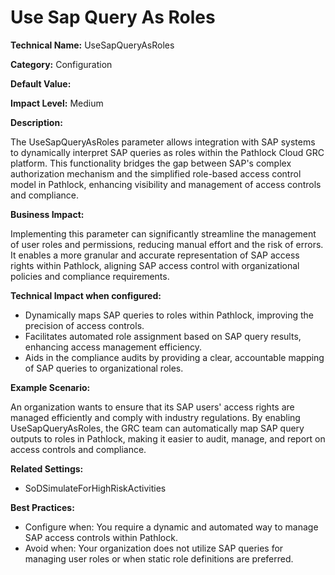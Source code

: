 # Use Sap Query As Roles

**Technical Name:** UseSapQueryAsRoles

**Category:** Configuration

**Default Value:** 

**Impact Level:** Medium

**Description:**

The UseSapQueryAsRoles parameter allows integration with SAP systems to dynamically interpret SAP queries as roles within the Pathlock Cloud GRC platform. This functionality bridges the gap between SAP's complex authorization mechanism and the simplified role-based access control model in Pathlock, enhancing visibility and management of access controls and compliance.

**Business Impact:**

Implementing this parameter can significantly streamline the management of user roles and permissions, reducing manual effort and the risk of errors. It enables a more granular and accurate representation of SAP access rights within Pathlock, aligning SAP access control with organizational policies and compliance requirements.

**Technical Impact when configured:**

- Dynamically maps SAP queries to roles within Pathlock, improving the precision of access controls.
- Facilitates automated role assignment based on SAP query results, enhancing access management efficiency.
- Aids in the compliance audits by providing a clear, accountable mapping of SAP queries to organizational roles.

**Example Scenario:**

An organization wants to ensure that its SAP users' access rights are managed efficiently and comply with industry regulations. By enabling UseSapQueryAsRoles, the GRC team can automatically map SAP query outputs to roles in Pathlock, making it easier to audit, manage, and report on access controls and compliance.

**Related Settings:**

- SoDSimulateForHighRiskActivities

**Best Practices:** 

- Configure when: You require a dynamic and automated way to manage SAP access controls within Pathlock.
- Avoid when: Your organization does not utilize SAP queries for managing user roles or when static role definitions are preferred.